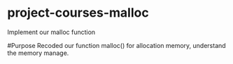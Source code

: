 # project-courses-malloc
Implement our malloc function

#Purpose 
Recoded our function malloc() for allocation memory, understand the memory manage.

